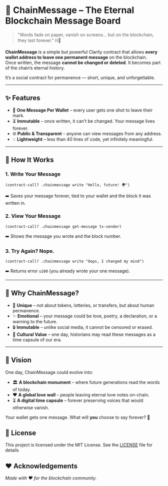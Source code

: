 # 💬 ChainMessage – The Eternal Blockchain Message Board

> "Words fade on paper, vanish on screens… but on the blockchain, they last forever." ⛓️📝  

**ChainMessage** is a simple but powerful Clarity contract that allows **every wallet address to leave one permanent message** on the blockchain.  
Once written, the message **cannot be changed or deleted**. It becomes part of the chain’s eternal history.  

It’s a social contract for permanence — short, unique, and unforgettable.  

---

## ✨ Features
- 📝 **One Message Per Wallet** – every user gets one shot to leave their mark.  
- ⏳ **Immutable** – once written, it can’t be changed. Your message lives forever.  
- 🌐 **Public & Transparent** – anyone can view messages from any address.  
- 💡 **Lightweight** – less than 40 lines of code, yet infinitely meaningful.  

---

## 🚀 How It Works

### 1. Write Your Message

```clarity
(contract-call? .chainmessage write "Hello, future! 🌍")
```

➡️ Saves your message forever, tied to your wallet and the block it was written in.

### 2. View Your Message

```clarity
(contract-call? .chainmessage get-message tx-sender)
```

➡️ Shows the message you wrote and the block number.

### 3. Try Again? Nope.

```clarity
(contract-call? .chainmessage write "Oops, I changed my mind")
```

➡️ Returns error `u100` (you already wrote your one message).

---

## 🎨 Why ChainMessage?

* 🌟 **Unique** – not about tokens, lotteries, or transfers, but about human permanence.
* ✨ **Emotional** – your message could be love, poetry, a declaration, or a warning to the future.
* 🔒 **Immutable** – unlike social media, it cannot be censored or erased.
* 📜 **Cultural Value** – one day, historians may read these messages as a time capsule of our era.

---


## 🌌 Vision

One day, ChainMessage could evolve into:

* 🏛️ **A blockchain monument** – where future generations read the words of today.
* ❤️ **A global love wall** – people leaving eternal love notes on-chain.
* ⏳ **A digital time capsule** – forever preserving voices that would otherwise vanish.

Your wallet gets one message.
What will **you** choose to say forever? 📝

## 📜 License
This project is licensed under the MIT License. See the [LICENSE](LICENSE) file for details
## ❤️ Acknowledgements 

*Made with ❤️ for the blockchain community.*
